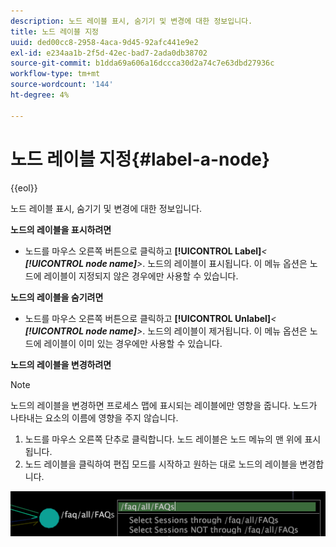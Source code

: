 ```yaml
---
description: 노드 레이블 표시, 숨기기 및 변경에 대한 정보입니다.
title: 노드 레이블 지정
uuid: ded00cc8-2958-4aca-9d45-92afc441e9e2
exl-id: e234aa1b-2f5d-42ec-bad7-2ada0db38702
source-git-commit: b1dda69a606a16dccca30d2a74c7e63dbd27936c
workflow-type: tm+mt
source-wordcount: '144'
ht-degree: 4%

---
```


# 노드 레이블 지정{#label-a-node}

{{eol}}

노드 레이블 표시, 숨기기 및 변경에 대한 정보입니다.

**노드의 레이블을 표시하려면**

* 노드를 마우스 오른쪽 버튼으로 클릭하고 **[!UICONTROL Label]***&lt; **[!UICONTROL node name]**>*. 노드의 레이블이 표시됩니다. 이 메뉴 옵션은 노드에 레이블이 지정되지 않은 경우에만 사용할 수 있습니다.

**노드의 레이블을 숨기려면**

* 노드를 마우스 오른쪽 버튼으로 클릭하고 **[!UICONTROL Unlabel]***&lt; **[!UICONTROL node name]**>*. 노드의 레이블이 제거됩니다. 이 메뉴 옵션은 노드에 레이블이 이미 있는 경우에만 사용할 수 있습니다.

**노드의 레이블을 변경하려면**

>[!NOTE]
>
>노드의 레이블을 변경하면 프로세스 맵에 표시되는 레이블에만 영향을 줍니다. 노드가 나타내는 요소의 이름에 영향을 주지 않습니다.

1. 노드를 마우스 오른쪽 단추로 클릭합니다. 노드 레이블은 노드 메뉴의 맨 위에 표시됩니다.
1. 노드 레이블을 클릭하여 편집 모드를 시작하고 원하는 대로 노드의 레이블을 변경합니다.

![](assets/mnu_2DProcessMap_label.png)
